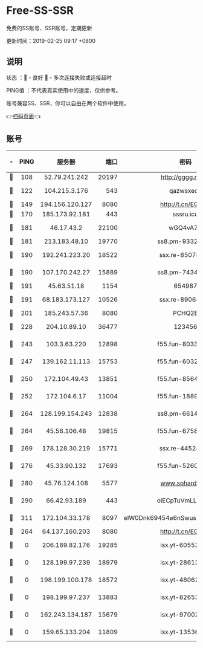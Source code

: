 # Free-SS-SSR

免费的SS账号、SSR账号，定期更新

更新时间：2019-02-25 09:17 +0800

## 说明

状态     ：🙂 - 良好 🙁 - 多次连接失败或连接超时

PING值   ：不代表真实使用中的速度，仅供参考。

账号兼容SS、SSR，你可以自由在两个软件中使用。

👉[扫码页面](https://liesauer.github.io/free-ss-ssr.github.io/)👈

## 账号

|-|PING|服务器|端口|密码|加密方式|区域|
|:----:|:----:|:-----:|-----:|:----:|:----:|:----:|
|🙂|108|52.79.241.242|20197|http://gggg.rocks|chacha20|KR|
|🙂|122|104.215.3.176|543|qazwsxedc|aes-256-gcm|JP|
|🙂|149|194.156.120.127|8080|http://t.cn/EGJIyrl|rc4-md5|RU|
|🙂|170|185.173.92.181|443|sssru.icu|rc4-md5|RU|
|🙂|181|46.17.43.2|22100|wGQ4vA7D|aes-256-gcm|RU|
|🙂|181|213.183.48.10|19770|ss8.pm-93323963|rc4-md5|RU|
|🙂|190|192.241.223.20|18522|ssx.re-85078137|aes-256-cfb|US|
|🙂|190|107.170.242.27|15889|ss8.pm-74341344|aes-256-cfb|US|
|🙂|191|45.63.51.18|1154|654987|chacha20|US|
|🙂|191|68.183.173.127|10526|ssx.re-89064823|aes-256-cfb|US|
|🙂|201|185.243.57.36|8080|PCHQ2E|rc4-md5|US|
|🙂|228|204.10.89.10|36477|123456|aes-256-cfb|US|
|🙂|243|103.3.63.220|12898|f55.fun-80336552|aes-256-cfb|SG|
|🙂|247|139.162.11.113|15753|f55.fun-60326778|aes-256-cfb|SG|
|🙂|250|172.104.49.43|13851|f55.fun-85640290|aes-256-cfb|SG|
|🙂|252|172.104.6.17|11004|f55.fun-18893031|aes-256-cfb|US|
|🙂|264|128.199.154.243|12838|ss8.pm-66149074|aes-256-cfb|SG|
|🙂|264|45.56.106.48|19815|f55.fun-67580626|aes-256-cfb|US|
|🙂|269|178.128.30.219|15771|ssx.re-44524378|aes-256-cfb|SG|
|🙂|276|45.33.90.132|17693|f55.fun-52609109|aes-256-cfb|US|
|🙂|280|45.76.124.108|5577|www.sphard.com|aes-256-cfb|AU|
|🙂|290|66.42.93.189|443|oiECpTuVmLLxk4Ts|aes-256-cfb|US|
|🙂|311|172.104.33.178|8097|eIW0Dnk69454e6nSwuspv9DmS201tQ0D|aes-256-cfb|SG|
|🙂|264|64.137.160.203|8080|http://t.cn/EGJIyrl|rc4-md5|CA|
|🙁|0|206.189.82.176|19285|isx.yt-60552819|aes-256-cfb|SG|
|🙁|0|128.199.97.239|18979|isx.yt-28613009|aes-256-cfb|SG|
|🙁|0|198.199.100.178|18572|isx.yt-48062937|aes-256-cfb|US|
|🙁|0|198.199.97.237|13883|isx.yt-82653144|aes-256-cfb|US|
|🙁|0|162.243.134.187|15679|isx.yt-97002666|aes-256-cfb|US|
|🙁|0|159.65.133.204|11809|isx.yt-13536858|aes-256-cfb|SG|
